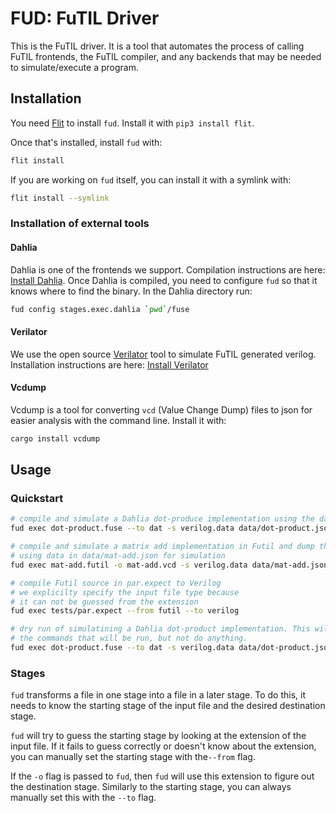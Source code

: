 # FUD: FuTIL Driver
This is the FuTIL driver. It is a tool that automates the process
of calling FuTIL frontends, the FuTIL compiler, and any backends that may
be needed to simulate/execute a program.

## Installation
You need [Flit](https://flit.readthedocs.io/en/latest/) to install `fud`.
Install it with `pip3 install flit`.

Once that's installed, install `fud` with:
```bash
flit install
```

If you are working on `fud` itself, you can install it with a symlink with:
```bash
flit install --symlink
```

### Installation of external tools
#### Dahlia
Dahlia is one of the frontends we support.
Compilation instructions are here: [Install Dahlia](https://github.com/cucapra/dahlia).
Once Dahlia is compiled, you need to configure `fud` so that it knows where to find
the binary.
In the Dahlia directory run:
```bash
fud config stages.exec.dahlia `pwd`/fuse
```


#### Verilator
We use the open source [Verilator](https://www.veripool.org/wiki/verilator) tool to simulate
FuTIL generated verilog. Installation instructions are here: [Install Verilator](https://www.veripool.org/projects/verilator/wiki/Installing)

#### Vcdump
Vcdump is a tool for converting `vcd` (Value Change Dump) files to json for easier analysis with the command line.
Install it with:
```bash
cargo install vcdump
```

## Usage
### Quickstart

```bash
# compile and simulate a Dahlia dot-produce implementation using the data in data/dot-product.json
fud exec dot-product.fuse --to dat -s verilog.data data/dot-product.json

# compile and simulate a matrix add implementation in Futil and dump the vcd for debugging
# using data in data/mat-add.json for simulation
fud exec mat-add.futil -o mat-add.vcd -s verilog.data data/mat-add.json

# compile Futil source in par.expect to Verilog
# we explicilty specify the input file type because
# it can not be guessed from the extension
fud exec tests/par.expect --from futil --to verilog

# dry run of simulatining a Dahlia dot-product implementation. This will print
# the commands that will be run, but not do anything.
fud exec dot-product.fuse --to dat -s verilog.data data/dot-product.json --dry-run
```

### Stages
`fud` transforms a file in one stage into a file in a later stage.
To do this, it needs to know the starting stage of the input file and the desired
destination stage.

`fud` will try to guess the starting stage by looking at the extension of the input file.
If it fails to guess correctly or doesn't know about the extension, you can manually set
the starting stage with the`--from` flag.

If the `-o` flag is passed to `fud`, then `fud` will use this extension to figure out the destination
stage. Similarly to the starting stage, you can always manually set this with the `--to` flag.
